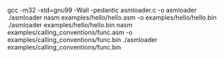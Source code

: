 gcc -m32 -std=gnu99 -Wall -pedantic asmloader.c -o asmloader
./asmloader
nasm examples/hello/hello.asm -o examples/hello/hello.bin
./asmloader examples/hello/hello.bin
nasm examples/calling_conventions/func.asm -o examples/calling_conventions/func.bin
./asmloader examples/calling_conventions/func.bin 